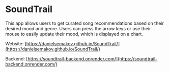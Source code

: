 # SoundTrail

This app allows users to get curated song recommendations based on their desired mood and genre. 
Users can press the arrow keys or use their mouse to easily update their mood, which is displayed
on a chart.

Website: [https://danielsemakov.github.io/SoundTrail/](https://danielsemakov.github.io/SoundTrail/)

Backend: [https://soundtrail-backend.onrender.com/](https://soundtrail-backend.onrender.com/)
